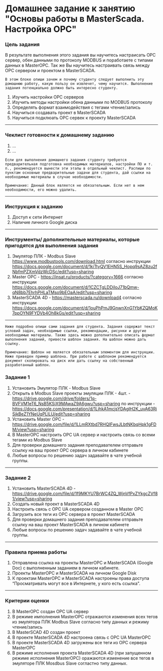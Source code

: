 # Домашнее задание к занятию "Основы работы в MasterScada. Настройка OPC"

### Цель задания

В результате выполнения этого задания вы научитесь настраисать OPC сервер, обен данными по протоколу MODBUS и поработаете с типами данных в MasterOPC. Так же Вы научитесь настраивать связь между OPC сервером и проектом в MasterSCADA.

`В этом блоке опиши зачем и почему студенту следует выполнить эту домашнюю работу, какую пользу он извлечет, чему научится. Выполнение задания потенциально должно быть интересно студенту.`

1. Изучить настройки OPC серверов
2. Изучить методы настройки обена данными по MODBUS протоколу
3. Определять формат взаимодействия с тегами чтение/запись
4. Научиться создавать проект в MasterSCADA
5. Научиться подклюать OPC сервек к проекту MasterSCADA

------

### Чеклист готовности к домашнему заданию

1. ...
2. ...

`Если для выполнения домашнего задания студенту требуется предварительная подготовка необходимых материалов, настройки ПО и т. п., рекомендуется вынести эти этапы в отдельный чеклист. Распиши по пунктам основные предварительные задачи для студента, дай ссылки на необходимые материалы в случае необходимости.`

`Примечание: Данный блок является не обязательным. Если нет в нем необходимости, его можно удалить.`

------

### Инструкция к заданию

1. Доступ к сети Интернет
2. Наличие личного Google диска

------

### Инструменты/ дополнительные материалы, которые пригодятся для выполнения задания

1. Эмулятор ПЛК - Modbus Slave https://www.modbustools.com/download.html согласно инструкции https://docs.google.com/document/d/1kiTtyQV1EHN5S_Hopq9sAZ8zu2fNbfmPZXmVdzWcDSc/edit?usp=sharing
2. Master OPC - https://insat.ru/products/?category=1666 согласно инструкции https://docs.google.com/document/d/1CZCTgLDDiIoJ71bQmw-qN8bb7EhrhPHLaTMso9bEOaA/edit?usp=sharing
3. MasterSCADA 4D - https://masterscada.ru/download4 согласно инструкции https://docs.google.com/document/d/1ouPhPmJ9GnwnXnG1YbKZQMoK7ppOYN9FYDVb4Oh8kGs/edit?usp=sharing

------
`Ниже подробно опиши сами задания для студента. Задания содержат текст условий задач, необходимые ссылки, рекомендации, рисунки и другие необходимые материалы. Также здесь можно дополнительно описать формат выполнения заданий, привести шаблон задания. На шаблон можно дать ссылку.`

`Примечание: Шаблон не является обязательным элементом для инструкции. Ниже приведен пример шаблона. При работе с шаблоном рекомендуется документ скопировать на диск или дать ссылку на собственный разработанный шаблон.`

### Задание 1

1. Установить Эмулятор ПЛК - Modbus Slave
2. Открыть в Modbus Slave проекты эмуляции ПЛК - 4шт. - https://drive.google.com/drive/folders/1q-BVFVM1eT6_NsB5KSiX9MAwaZ9A6gwu?usp=sharing по инструкции - https://docs.google.com/presentation/d/1LjhkA1mcjsYDAgIH2K_uvA63RiSjkBeZ1YNeUqPLlLU/edit?usp=sharing
3. Установить Master OPC - https://drive.google.com/file/d/1LLmRXtbd7RHQIFwsJLbtNKbqHpk1gFDM/view?usp=sharing
4. В MasterOPC настроить OPC UA сервер и настроить связь со всеми тегами из Modbus Slave
5. Для проверки домашнего задания преподавателем отправьте ссылку на ваш проект OPC сервера в личном кабинете
6. Любые вопросы по решению задач задавайте в чате учебной группы.


------

### Задание 2

1. Установить MasterSCADA 4D - https://drive.google.com/file/d/1f9MKYU7BrWC4ZQ_WjnVfPxZYkgcZVf81/view?usp=sharing
2. Создать новый проект в MasterSCADA 4D
3. Настроить связь с OPC UA сервером созданном в Master OPC
4. Загрузить все теги из OPC сервера в проект MasterSCADA
5. Для проверки домашнего задания преподавателем отправьте ссылку на ваш проект MasterSCADA в личном кабинете
6. Любые вопросы по решению задач задавайте в чате учебной группы.

------

### Правила приема работы

1. Отправлена ссылка на проекты MasterOPC и MasterSCADA (Google Doc) с выполненным заданием в личном кабинете.
2. Проекты MasterOPC и MasterSCADA на личном Google Disk
3. К проектам MasterOPC и MasterSCADA настроены права доступа “Просматривать могут все в Интернете, у кого есть ссылка".

------

### Критерии оценки

1. В MasterOPC создан OPC UA сервер
2. В режиме имполнения MasterOPC отражаются изменения всех тегов из эмулятора ПЛК Modbus Slave согласно типу данных и режиму чтение/запись
3. В MasterSCAD 4D создан проект
4. В проекте MasterSCADA 4D настроена связь с OPC UA MasterOPC
5. В проекте MasterSCADA 4D загружены все теги из OPC сервера MasterOPC
6. В режиме исполнения проекта MasterSCADA 4D (при запущенном режиме исполнения MasterOPC) оражаются изменение все тегов в эмуляторе ПЛК Mosdbus Slave согластно типу данных. 
